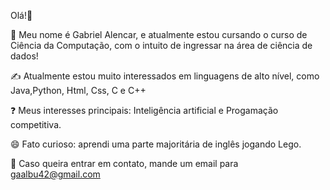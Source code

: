 Olá!👋

🎲 Meu nome é Gabriel Alencar, e atualmente estou cursando o curso de Ciência da Computação, com o intuito de ingressar na área de ciência de dados!

✍️ Atualmente estou muito interessados em linguagens de alto nível, como Java,Python, Html, Css, C e C++

❓ Meus interesses principais: Inteligência artificial e Progamação competitiva.

😄 Fato curioso: aprendi uma parte majoritária de inglês jogando Lego.

🔔 Caso queira entrar em contato, mande um email para gaalbu42@gmail.com
